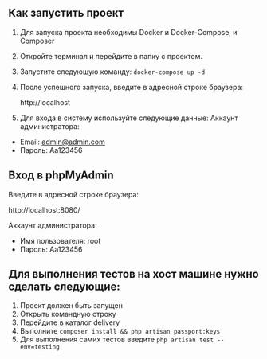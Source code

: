 ## Как запустить проект
1.  Для запуска проекта необходимы Docker и Docker-Compose, и Composer
2.  Откройте терминал и перейдите в папку с проектом.
3.  Запустите следующую команду:
`docker-compose up -d`

4.  После успешного запуска,  введите в адресной строке браузера:

    http://localhost
5.  Для входа в систему используйте следующие данные:
Аккаунт администратора:
- Email: admin@admin.com
- Пароль: Aa123456

## Вход в phpMyAdmin

Введите в адресной строке браузера:

   http://localhost:8080/

Аккаунт администратора:
- Имя пользователя: root
- Пароль: Aa123456


## Для выполнения тестов на хост машине нужно сделать следующие:
1. Проект должен быть запущен
2. Открыть командную строку
3. Перейдите в каталог delivery
4. Выполните `composer install && php artisan passport:keys`
5. Для выполнения самих тестов введите `php artisan test --env=testing`
